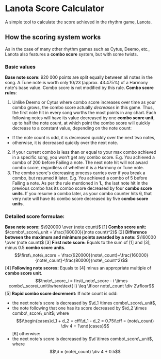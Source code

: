 # Lanota Score Calculator
A simple tool to calculate the score achieved in the rhythm game, Lanota.
## How the scoring system works
As in the case of many other rhythm games such as Cytus, Deemo, etc., Lanota also features a **combo score** system, but with some twists.
### Basic values
**Base note score**: 920 000 points are split equally between all notes in the song.
A Tune note is worth only 10/23 (approx. 43.475%) of a Harmony note's base value. Combo score is not modified by this rule. 
**Combo score rules**:
1. Unlike Deemo or Cytus where combo score increases over time as your combo grows, the combo score actually *decreases* in this game.
Thus, the first note hit in every song worths the most points in any chart.
Each following notes will have its value decreased by one **combo score unit**, up to half the note count, at which point the combo score will quickly decrease to a constant value, depending on the note count:
- If the note count is odd, it is decreased quickly over the next two notes,
- otherwise, it is decreased quickly over the next note.
2. If your current combo is less than or equal to your max combo achieved in a specific song, you won't get any combo score.
E.g. You achieved a combo of 200 before Failing a note. The next note hit will not award combo score, regardless of whether it is a Harmony or Tune note.
3. The combo score's decreasing process carries over if you break a combo, but resumed it later.
E.g. You achieved a combo of 5 before Failing a note. As per the rule mentioned in **1.**, the last note hit in the previous combo has its combo score decreased by four **combo score units**. If you resume a combo later, as your combo counter hits 6, that very note will have its combo score decreased by five **combo score units**.
### Detailed score formulae:
**Base note score:** $\920000 \over (note count)$ [1]
**Combo score unit:** $\combo\_score\_unit = \frac{160000}{(note count)^2}$ [2]
**Difference between the maximum and minimum points awarded by a note:** $\160000 \over (note count)$ [3]
**First note score:** Equals to the sum of [1] and [3], minus 0.5 **combo score units**.
$$\first\_note\_score = \frac{920000}{note\_count}+\frac{160000}{note\_count}-\frac{80000}{note\_count^2}$$ [4]
**Following note scores:** Equals to [4] minus an appropriate multiple of **combo score unit**.
$$\note\_score_i = first\_note\_score - i \times combo\_score\_unit\\where\text{ i} \leq \lfloor note\_count \div 2\rfloor$$ [5]
**Rapid combo score decrement:**
If note count is odd:
- the next note's score is decreased by $\d_1 \times combo\_score\_unit$,
- the note following that one has its score decreased by $\d_2 \times combo\_score\_unit$;
where
$$\\begin{cases}d_1 + d_2 = cff\\d_1 - d_2 = 0.75\\cff = (note\_count) \div 4 + 1\end{cases}$$ [6]
otherwise:
- the next note's score is decreased by $\d \times combo\_score\_unit$,
where $$\d = (note\_count) \div 4 + 0.5$$